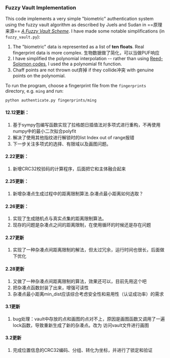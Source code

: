 ### Fuzzy Vault Implementation

This code implements a very simple "biometric" authentication system using the
fuzzy vault algorithm as described by Juels and Sudan in ==原理来源==
[*A Fuzzy Vault Scheme*](http://people.csail.mit.edu/madhu/papers/2002/ari-journ.pdf). 
I have made some notable simplifications (in `fuzzy_vault.py`):

1. The "biometric" data is represented as a list of **ten floats**. Real fingerprint data is more complex.  生物数据做了简化，可以当做PUF响应
1. I have simplified the polynomial interpolation -- rather than using [Reed-Solomon codes](http://en.wikipedia.org/wiki/Reed%E2%80%93Solomon_error_correction),  I used the a polynomial fit function.
1. Chaff points are not thrown out弃掉 if they collide冲突 with genuine points on the polynomial.

To run the program, choose a fingerprint file from the `fingerprints` directory,
e.g. `ming` and run:

    python authenticate.py fingerprints/ming

#### 12.12更新：
1. 基于sympy包编写函数实现了拉格朗日插值法对多项式进行重构，不再使用numpy中的最小二次拟合polyfit
2. 解决了使用其他指纹进行解锁时的list Index out of range报错
3. 下一步关注多项式的选择、有限域以及画图问题。

#### 2.22更新：
1. 新增CRC32校验码的计算程序，后面把它和主体融合起来

#### 2.25更新：
1. 新增杂凑点生成过程中的距离限制算法.杂凑点最小距离如何选取？

#### 2.26更新：
1. 实现了生成随机点与真实点集的距离限制算法。
2. 现存的问题是杂凑点之间的距离限制，在使用循环的时候还是存在问题

#### 2.27更新
1. 实现了一种杂凑点间距离限制的解法，但太过冗余，运行时间也很长，后面做下优化

#### 2.28更新
1. 又做了一种杂凑点间距离限制的算法，效果还可以，目前先用这个吧
2. 把杂凑点函数封装了出来，增强可读性
3. 杂凑点最小距离min_dist应该综合考虑安全性和易用性（认证成功率）的需求

#### 3.1更新
1. bug处理：vault中存放的点和画图的点对不上，原因是画图函数又调用了一遍lock函数，导致重新生成了新的杂凑点。改为
访问vault文件进行画图

#### 3.2更新
1. 完成位置信息的CRC32编码、分组、转化为坐标，并进行了锁定和验证